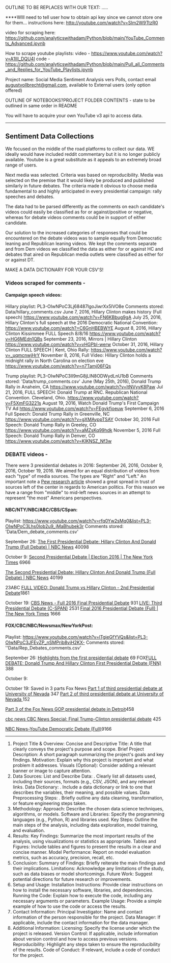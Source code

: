 OUTLINE TO BE REPLACES WITH OUR TEXT:
.....

****WIll need to tell user how to obtain api key since we cannot store one for them... instructions here:
http://youtube.com/watch?v=SIm2W9TtzR0

video for scraping here: https://github.com/analyticswithadam/Python/blob/main/YouTube_Comments_Advanced.ipynb

How to scrape youtube playlists:
video - https://www.youtube.com/watch?v=A1III_DQU4I
code -https://github.com/analyticswithadam/Python/blob/main/Pull_all_Comments_and_Replies_for_YouTube_Playlists.ipynb


Project name: Social Media Sentiment Analysis vers Polls, contact email 
augustvollbrecht@gmail.com, available to External users (only option offered)


OUTLINE OF NOTEBOOKS?PROJECT FOLDER CONTENTS - state to be outlined in same order in README


You will have to acquire your own YouTube v3 api to access data.

________________________


## Sentiment Data Collections
We focused on the middle of the road platforms to collect our data. WE ideally would have included reddit commentary but it is no longer publicly available. Youtube is a great substitute as it appeals to an extremely broad range of users.


Next media was selected. Criteria was based on reproducibility. Media was selected on the premise that it would likely be produced and published similarly in future debates. The criteria made it obvious to choose media fundamental to and highly anticipated in every presidential campaign: rally speeches and debates.


The data had to be parsed differently as the comments on each candidate's videos could easily be classified as for or against/positive or negative, whereas for debate videos comments could be in support of either candidate.

Our solution to the increased categories of responses that could be encountered on the debate videos was to sample equally from Democratic leaning and Republican leaning videos. We kept the comments separate and from Dem videos we classified the data as either for or against HC and debates that aired on Republican media outlets were classified as either for or against DT.


MAKE A DATA DICTIONARY FOR YOUR CSV'S!

### Videos scraped for comments - 

#### Campaign speech videos:
Hillary playlist: PL3-OIwNPoC3Lj68487lgoJiwrXx5lVO8e
Comments stored: Data/hillary_comments.csv
June 7, 2016, Hillary Clinton makes history (Full speech)
https://www.youtube.com/watch?v=FN6KBbug9gA
July 25, 2016, Hillary Clinton's full speech at the 2016 Democratic National Convention:
https://www.youtube.com/watch?=C6GnHBEBWYE
August 8, 2016, Hillary Clinton Kissimmee FULL Speech 8/8/16
https://www.youtube.com/watch?v=HG6MEdn1QBs
September 23, 2016, Mirrors | Hillary Clinton
https://www.youtube.com/watch?v=vHGPbl-werw
October 31, 2016, Hillary Clinton FULL SPEECH | Kent, Ohio Rally:
https://www.youtube.com/watch?v=_uqmcnwjHrY
November 8, 2016, Full Video: Hillary Clinton holds a midnight rally in North Carolina on election eve
https://www.youtube.com/watch?v=n7Tamj06FQs

Trump playlist: PL3-OIwNPoC3II9mG8jLIN8ODWydLnU1bB
Comments stored: 'Data/trump_comments.csv'
June (May 25th, 2016), Donald Trump Rally in Anaheim, CA
https://www.youtube.com/watch?v=ltNVyvK8Paw
Jul 21, 2016, FULL SPEECH: Donald Trump at RNC. Republican National Convention. Cleveland, Ohio.
https://www.youtube.com/watch?v=F5XmFG3221s
August 19, 2016, Watch Donald Trump's First Campaign TV Ad
https://www.youtube.com/watch?v=FEgykfioeuw
September 6, 2016 Full Speech: Donald Trump Rally in Greenville, NC 
https://www.youtube.com/watch?v=gXMAvppTSAY
October 30, 2016 Full Speech: Donald Trump Rally in Greeley, CO
https://www.youtube.com/watch?v=aMZsKq99hdk
November 5, 2016 Full Speech: Donald Trump Rally in Denver, CO
https://www.youtube.com/watch?v=KIKNSZ_Nf3w

### DEBATE videos -
There were 3 presidential debates in 2016: September 26, 2016, October 9, 2016, October 19, 2016. We aimed for an equal distribution of videos from each "type" of media sources. The types are "Right" and "Left." An important note a [Pew research article](https://www.pewresearch.org/journalism/2014/10/21/section-1-media-sources-distinct-favorites-emerge-on-the-left-and-right/) showed a great spread in trust of sources left of the center in regards to American politics. For this reason we have a range from "middle" to mid-left news sources in an attempt to represent "the most" Americans perspectives. 


#### NBC/NTY/NBC/ABC/CBS/CSpan:
Playlist: https://www.youtube.com/watch?v=rfq0Yw2sMq0&list=PL3-OIwNPoC3Lhs0Iob2u9_jMaBhubek3r
Comments stored: 'Data/Dem_debate_comments.csv'

September 26:
[The First Presidential Debate: Hillary Clinton And Donald Trump (Full Debate) | NBC News](https://www.youtube.com/watch?v=855Am6ovK7s) 40098

October 9: 
[Second Presidential Debate | Election 2016 | The New York Times](https://www.youtube.com/watch?v=rfq0Yw2sMq0) 6966

[The Second Presidential Debate: Hillary Clinton And Donald Trump (Full Debate) | NBC News](https://www.youtube.com/watch?v=FRlI2SQ0Ueg) 40199

23ABC [FULL VIDEO: Donald Trump vs Hillary Clinton - 2nd Presidential Debate](https://www.youtube.com/watch?v=h-gkBUbU_F4)1861

October 19: 
[CBS News - Full 2016 Final Presidential Debate](https://www.youtube.com/watch?v=FZ_G5j9yVIU) 931
[LIVE: Third Presidential Debate (C-SPAN)](https://www.youtube.com/watch?v=ANT_ZBhpvtw&t=173s) 2531
[Final 2016 Presidential Debate (Full) | The New York Times](https://www.youtube.com/watch?v=Z_pEb1bDN-w)   1666

#### FOX/CBC/NBC/Newsmax/NewYorkPost:
Playlist: https://www.youtube.com/watch?v=lTgieGfYVQs&list=PL3-OIwNPoC3JFEvZP_nSMPrib8viH2KX-
Comments stored: ''Data/Rep_Debates_comments.csv'

September 26: 
[Highlights from the first presidential debate](https://www.youtube.com/watch?v=lTgieGfYVQs) 69
FOX[FULL DEBATE: Donald Trump And Hillary Clinton First Presidential Debate (FNN)](https://www.youtube.com/watch?v=lIexQNGxwog) 388

October 9:

October 19: Saved in 3 parts
Fox News
[Part 1 of third presidential debate at University of Nevada](https://www.youtube.com/watch?v=cyx5e2c1SgU)
347
[Part 2 of third presidential debate at University of Nevada
](https://www.youtube.com/watch?v=BgPENwntzKk)152

[Part 3 of the Fox News GOP presidential debate in Detroit](https://www.youtube.com/watch?v=Uaujjp3JKGY)458

[cbc news 
CBC News Special: Final Trump-Clinton presidential debate](https://www.youtube.com/watch?v=dXWdiz--X0s) 425

[NBC News-YouTube Democratic Debate (Full)](https://www.youtube.com/watch?v=ti2Nokoq1J4)9166

________________________
1. Project Title & Overview:
Concise and Descriptive Title: A title that clearly conveys the project's purpose and scope. 
Brief Project Description: A short paragraph summarizing the project's goals and key findings. 
Motivation: Explain why this project is important and what problem it addresses. 
Visuals (Optional): Consider adding a relevant banner or image to capture attention. 
2. Data Sources:
List and Describe Data:
.
Clearly list all datasets used, including their sources, formats (e.g., CSV, JSON), and any relevant links.
Data Dictionary:
.
Include a data dictionary or link to one that describes the variables, their meaning, and possible values.
Data Preprocessing Steps:
.
Briefly outline any data cleaning, transformation, or feature engineering steps taken. 
3. Methodology:
Approach: Describe the chosen data science techniques, algorithms, or models. 
Software and Libraries: Specify the programming languages (e.g., Python, R) and libraries used. 
Key Steps: Outline the main steps of the analysis, including data exploration, model training, and evaluation. 
4. Results:
Key Findings:
Summarize the most important results of the analysis, using visualizations or statistics as appropriate.
Tables and Figures:
Include tables and figures to present the results in a clear and concise manner.
Model Performance:
Report on model evaluation metrics, such as accuracy, precision, recall, etc. 
5. Conclusion:
Summary of Findings: Briefly reiterate the main findings and their implications. 
Limitations: Acknowledge any limitations of the study, such as data biases or model shortcomings. 
Future Work: Suggest potential directions for future research or improvements. 
6. Setup and Usage:
Installation Instructions: Provide clear instructions on how to install the necessary software, libraries, and dependencies.
Running the Code: Explain how to execute the code, including any necessary arguments or parameters.
Example Usage: Provide a simple example of how to use the code or access the results. 
7. Contact Information:
Principal Investigator: Name and contact information of the person responsible for the project.
Data Manager: If applicable, include the contact information for the data manager. 
8. Additional Information:
Licensing: Specify the license under which the project is released. 
Version Control: If applicable, include information about version control and how to access previous versions. 
Reproducibility: Highlight any steps taken to ensure the reproducibility of the results. 
Code of Conduct: If relevant, include a code of conduct for the project. 